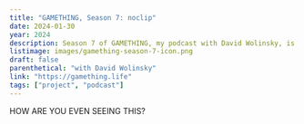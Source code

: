 ```yaml
---
title: "GAMETHING, Season 7: noclip"
date: 2024-01-30
year: 2024
description: Season 7 of GAMETHING, my podcast with David Wolinsky, is about noclip! Come walk through walls with us!
listimage: images/gamething-season-7-icon.png
draft: false
parenthetical: "with David Wolinsky"
link: "https://gamething.life"
tags: ["project", "podcast"]
---
```


HOW ARE YOU EVEN SEEING THIS?
